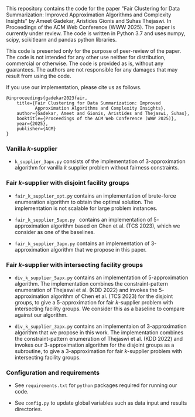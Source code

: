 This repository contains the code for the paper "Fair Clustering for Data
Summarization: Improved Approximation Algorithms and Complexity Insights" by
Ameet Gadekar, Aristides Gionis and Suhas Thejaswi. In Proceedings of the ACM
Web Conference (WWW 2025). The paper is currently under review. The code is
written in Python 3.7 and uses numpy, scipy, scikitlearn and pandas python
libraries.

This code is presented only for the purpose of peer-review of the paper. The
code is not intended for any other use neither for distribution, commercial or
otherwise. The code is provided as is, without any guarantees. The authors are
not responsible for any damages that may result from using the code.

If you use our implementation, please cite us as follows.

```
@inproceedings{gadekar2023fair,
    title={Fair Clustering for Data Summarization: Improved 
           Approximation Algorithms and Complexity Insights},
    author={Gadekar, Ameet and Gionis, Aristides and Thejaswi, Suhas},
    booktitle={Proceedings of the ACM Web Conference (WWW 2025)},
    year={2025},
    publisher={ACM}
}
```

### Vanilla $k$-supplier

* ```k_supplier_3apx.py``` consists of the implementation of $3$-approximation algorithm for vanilla $k$ supplier problem without fairness constraints.

### Fair $k$-supplier with disjoint facility groups

* ```fair_k_supplier_opt.py``` contains an implementation of brute-force enumeration algorithm to obtain the optimal solution. The implementation is not scalable for large problem instances.

* ```fair_k_supplier_5apx.py ``` contains an implementation of $5$-approximation algorithm based on Chen et al. (TCS 2023), which we consider as one of the baselines.

* ```fair_k_supplier_3apx.py``` contains an implementation of $3$-approximation algorithm that we propose in this paper.

### Fair $k$-supplier with intersecting facility groups

* ```div_k_supplier_5apx.py``` contains an implementation of $5$-approximation
 algorithm. The implementation combines the constraint-pattern enumeration of
 Thejaswi et al. (KDD 2022) and invokes the $5$-approximation algorithm of Chen
 et al. (TCS 2023) for the disjoint groups, to give a $5$-approximation for fair
 $k$-supplier problem with intersecting facility groups. We consider this as a
 baseline to compare against our algorithm.
 
* ```div_k_supplier_3apx.py``` contains an implementaion of $3$-approximation algorithm
 that we propose in this work. The implementation combines the
 constraint-pattern enumeration of Thejaswi et al. (KDD 2022) and invokes our
 $3$-approximation algorithm  for the disjoint groups as a subroutine, to give a
 $3$-approximation for fair $k$-supplier problem with intersecting facility
 groups.
 

### Configuration and requirements

* See ```requirements.txt``` for ```python``` packages required for running our code.

* See ```config.py``` to update global variables such as data input and results directories. 
